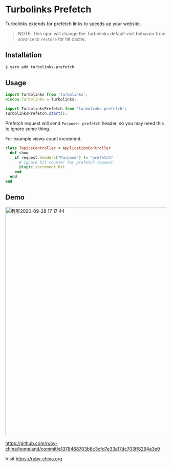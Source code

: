 # Turbolinks Prefetch

Turbolinks extends for prefetch links to speeds up your website.

> NOTE: This npm will change the Turbolinks default visit behavior from `advance` to `restore` for hit cache.

## Installation

```bash
$ yarn add turbolinks-prefetch
```

## Usage

```js
import Turbolinks from 'turbolinks';
window.Turbolinks = Turbolinks;

import TurbolinksPrefetch from 'turbolinks-prefetch';
TurbolinksPrefetch.start();
```

Prefetch request will send `Purpose: prefetch` header, so you may need this to ignore some thing.

For example views count increment:

```rb
class TopicsController < ApplicationController
  def show
    if request.headers["Purpose"] != "prefetch"
      # Ignore hit counter for prefetch request
      @topic.increment_hit
    end
  end
end
```

## Demo

<img width="715" alt="截屏2020-09-28 17 17 44" src="https://user-images.githubusercontent.com/5518/94414149-92935b00-01ae-11eb-9916-778d7740db98.png">

https://github.com/ruby-china/homeland/commit/e1378468703b8c3cfd7e33a17dc703ff8294a3e9

Visit https://ruby-china.org
